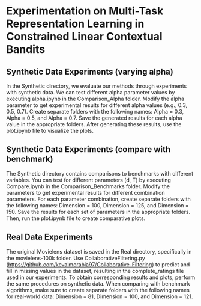 # Experimentation on Multi-Task Representation Learning in Constrained Linear Contextual Bandits
## Synthetic Data Experiments (varying alpha)
In the Synthetic directory, we evaluate our methods through experiments with synthetic data. We can test different alpha parameter values by executing alpha.ipynb in the Comparison_Alpha folder. Modify the alpha parameter to get experimental results for different alpha values (e.g., 0.3, 0.5, 0.7). Create separate folders with the following names: Alpha = 0.3, Alpha = 0.5, and Alpha = 0.7. Save the generated results for each alpha value in the appropriate folders. After generating these results, use the plot.ipynb file to visualize the plots. 
## Synthetic Data Experiments (compare with benchmark)
The Synthetic directory contains comparisons to benchmarks with different variables. You can test for different parameters (d, T) by executing Compare.ipynb in the Comparison_Benchmarks folder. Modify the parameters to get experimental results for different combination parameters. For each parameter combination, create separate folders with the following names: Dimension = 100, Dimension = 125, and Dimension = 150. Save the results for each set of parameters in the appropriate folders. Then, run the plot.ipynb file to create comparative plots. 
## Real Data Experiments
The original Movielens dataset is saved in the Real directory, specifically in the movielens-100k folder. Use CollaborativeFiltering.py (https://github.com/kevalmorabia97/Collaborative-Filtering) to predict and fill in missing values in the dataset, resulting in the complete_ratings file used in our experiments. To obtain corresponding results and plots, perform the same procedures on synthetic data. When comparing with benchmark algorithms, make sure to create separate folders with the following names for real-world data: Dimension = 81, Dimension = 100, and Dimension = 121. 
